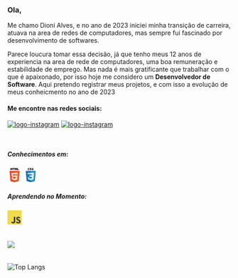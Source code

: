 ### Ola, 

Me chamo Dioni Alves, e no ano de 2023 iniciei minha transição de carreira, atuava na area de redes de computadores, mas sempre fui fascinado por desenvolvimento de softwares. 

<p>Parece loucura tomar essa decisão, já que tenho meus 12 anos de experiencia na area de rede de computadores, uma boa remuneração e estabilidade de emprego. Mas nada é mais gratificante que
trabalhar com o que é apaixonado, por isso hoje me considero um <b>Desenvolvedor de Software</b>. Aqui pretendo registrar meus projetos, e com isso a evolução de meus conheicmento no ano de 2023 </p>

<h4>Me encontre nas redes sociais:</h4>
<p dir=auto>
<a href="https://www.instagram.com/dionideoliveira/" ><img src="https://img.shields.io/badge/Instagram-E4405F?style=for-the-badge&logo=instagram&logoColor=white" alt="logo-instagram" /></a>
<a href="https://www.linkedin.com/in/dionialves/" ><img src="https://img.shields.io/badge/LinkedIn-0077B5?style=for-the-badge&logo=linkedin&logoColor=white" alt="logo-instagram" /></a>
</p>
<br>
<h5>Conhecimentos em:</h5>

<code><img height="32" src="https://raw.githubusercontent.com/github/explore/80688e429a7d4ef2fca1e82350fe8e3517d3494d/topics/html/html.png" alt="HTML5"/></code>
<code><img height="32" src="https://raw.githubusercontent.com/github/explore/80688e429a7d4ef2fca1e82350fe8e3517d3494d/topics/css/css.png" alt="CSS"/></code>
<!-- 
<code><img height="32" src="https://raw.githubusercontent.com/github/explore/80688e429a7d4ef2fca1e82350fe8e3517d3494d/topics/nodejs/nodejs.png" alt="Nodejs"/></code>
<code><img height="32" src="https://raw.githubusercontent.com/github/explore/80688e429a7d4ef2fca1e82350fe8e3517d3494d/topics/react/react.png" alt="React"/></code>
-->
<h5>Aprendendo no Momento:</h5>
<code><img height="32" src="https://raw.githubusercontent.com/github/explore/80688e429a7d4ef2fca1e82350fe8e3517d3494d/topics/javascript/javascript.png" alt="Javascript"/></code>
<br>
<br>
<br>
<picture>
  <source
    srcset="https://github-readme-stats.vercel.app/api?username=dionialves&show_icons=true&theme=dark"
    media="(prefers-color-scheme: dark)"
  />
  <source
    srcset="https://github-readme-stats.vercel.app/api?username=anuraghazra&show_icons=true"
    media="(prefers-color-scheme: light), (prefers-color-scheme: no-preference)"
  />
  <img src="https://github-readme-stats.vercel.app/api?username=anuraghazra&show_icons=true" />
</picture>
<br>
<br>

![Top Langs](https://github-readme-stats.vercel.app/api/top-langs/?username=dionialves&layout=compact)
